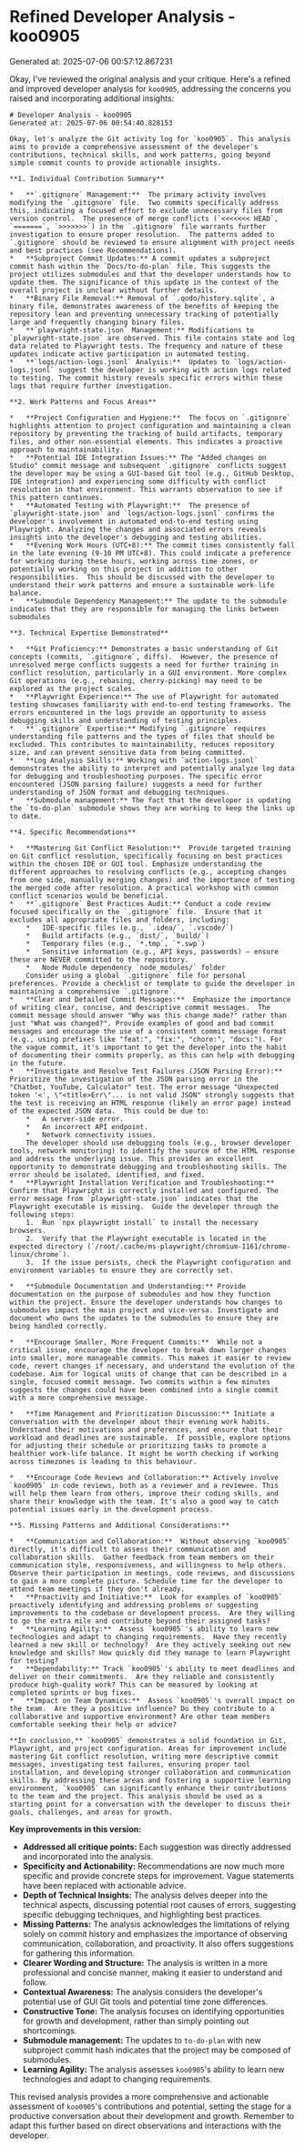 # Refined Developer Analysis - koo0905
Generated at: 2025-07-06 00:57:12.867231

Okay, I've reviewed the original analysis and your critique. Here's a refined and improved developer analysis for `koo0905`, addressing the concerns you raised and incorporating additional insights:

```
# Developer Analysis - koo0905
Generated at: 2025-07-06 00:54:40.828153

Okay, let's analyze the Git activity log for `koo0905`. This analysis aims to provide a comprehensive assessment of the developer's contributions, technical skills, and work patterns, going beyond simple commit counts to provide actionable insights.

**1. Individual Contribution Summary**

*   **`.gitignore` Management:**  The primary activity involves modifying the `.gitignore` file.  Two commits specifically address this, indicating a focused effort to exclude unnecessary files from version control.  The presence of merge conflicts (`<<<<<<< HEAD`, `=======`, `>>>>>>>`) in the `.gitignore` file warrants further investigation to ensure proper resolution.  The patterns added to `.gitignore` should be reviewed to ensure alignment with project needs and best practices (see Recommendations).
*   **Subproject Commit Updates:** A commit updates a subproject commit hash within the `Docs/to-do-plan` file. This suggests the project utilizes submodules and that the developer understands how to update them. The significance of this update in the context of the overall project is unclear without further details.
*   **Binary File Removal:** Removal of `.qodo/history.sqlite`, a binary file, demonstrates awareness of the benefits of keeping the repository lean and preventing unnecessary tracking of potentially large and frequently changing binary files.
*   **`playwright-state.json` Management:** Modifications to `playwright-state.json` are observed. This file contains state and log data related to Playwright tests. The frequency and nature of these updates indicate active participation in automated testing.
*   **`logs/action-logs.jsonl` Analysis:**  Updates to `logs/action-logs.jsonl` suggest the developer is working with action logs related to testing. The commit history reveals specific errors within these logs that require further investigation.

**2. Work Patterns and Focus Areas**

*   **Project Configuration and Hygiene:**  The focus on `.gitignore` highlights attention to project configuration and maintaining a clean repository by preventing the tracking of build artifacts, temporary files, and other non-essential elements. This indicates a proactive approach to maintainability.
*   **Potential IDE Integration Issues:** The "Added changes on Studio" commit message and subsequent `.gitignore` conflicts suggest the developer may be using a GUI-based Git tool (e.g., GitHub Desktop, IDE integration) and experiencing some difficulty with conflict resolution in that environment. This warrants observation to see if this pattern continues.
*   **Automated Testing with Playwright:**  The presence of `playwright-state.json` and `logs/action-logs.jsonl` confirms the developer's involvement in automated end-to-end testing using Playwright. Analyzing the changes and associated errors reveals insights into the developer's debugging and testing abilities.
*   **Evening Work Hours (UTC+8):** The commit times consistently fall in the late evening (9-10 PM UTC+8). This could indicate a preference for working during these hours, working across time zones, or potentially working on this project in addition to other responsibilities.  This should be discussed with the developer to understand their work patterns and ensure a sustainable work-life balance.
*   **Submodule Dependency Management:** The update to the submodule indicates that they are responsible for managing the links between submodules

**3. Technical Expertise Demonstrated**

*   **Git Proficiency:** Demonstrates a basic understanding of Git concepts (commits, `.gitignore`, diffs).  However, the presence of unresolved merge conflicts suggests a need for further training in conflict resolution, particularly in a GUI environment. More complex Git operations (e.g., rebasing, cherry-picking) may need to be explored as the project scales.
*   **Playwright Experience:** The use of Playwright for automated testing showcases familiarity with end-to-end testing frameworks. The errors encountered in the logs provide an opportunity to assess debugging skills and understanding of testing principles.
*   **`.gitignore` Expertise:** Modifying `.gitignore` requires understanding file patterns and the types of files that should be excluded. This contributes to maintainability, reduces repository size, and can prevent sensitive data from being committed.
*   **Log Analysis Skills:** Working with `action-logs.jsonl` demonstrates the ability to interpret and potentially analyze log data for debugging and troubleshooting purposes. The specific error encountered (JSON parsing failure) suggests a need for further understanding of JSON format and debugging techniques.
*   **Submodule management:** The fact that the developer is updating the `to-do-plan` submodule shows they are working to keep the links up to date.

**4. Specific Recommendations**

*   **Mastering Git Conflict Resolution:**  Provide targeted training on Git conflict resolution, specifically focusing on best practices within the chosen IDE or GUI tool. Emphasize understanding the different approaches to resolving conflicts (e.g., accepting changes from one side, manually merging changes) and the importance of testing the merged code after resolution. A practical workshop with common conflict scenarios would be beneficial.
*   **`.gitignore` Best Practices Audit:** Conduct a code review focused specifically on the `.gitignore` file.  Ensure that it excludes all appropriate files and folders, including:
    *   IDE-specific files (e.g., `.idea/`, `.vscode/`)
    *   Build artifacts (e.g., `dist/`, `build/`)
    *   Temporary files (e.g., `*.tmp`, `*.swp`)
    *   Sensitive information (e.g., API keys, passwords) – ensure these are NEVER committed to the repository.
    *   Node Module dependency `node_modules/` folder
    Consider using a global `.gitignore` file for personal preferences. Provide a checklist or template to guide the developer in maintaining a comprehensive `.gitignore`.
*   **Clear and Detailed Commit Messages:**  Emphasize the importance of writing clear, concise, and descriptive commit messages.  The commit message should answer "Why was this change made?" rather than just "What was changed?". Provide examples of good and bad commit messages and encourage the use of a consistent commit message format (e.g., using prefixes like "feat:", "fix:", "chore:", "docs:"). For the vague commit, it's important to get the developer into the habit of documenting their commits properly, as this can help with debugging in the future.
*   **Investigate and Resolve Test Failures (JSON Parsing Error):** Prioritize the investigation of the JSON parsing error in the "Chatbot, YouTube, Calculator" test. The error message "Unexpected token '<', \"<title>Err\"... is not valid JSON" strongly suggests that the test is receiving an HTML response (likely an error page) instead of the expected JSON data.  This could be due to:
    *   A server-side error.
    *   An incorrect API endpoint.
    *   Network connectivity issues.
    The developer should use debugging tools (e.g., browser developer tools, network monitoring) to identify the source of the HTML response and address the underlying issue. This provides an excellent opportunity to demonstrate debugging and troubleshooting skills. The error should be isolated, identified, and fixed.
*   **Playwright Installation Verification and Troubleshooting:**  Confirm that Playwright is correctly installed and configured. The error message from `playwright-state.json` indicates that the Playwright executable is missing.  Guide the developer through the following steps:
    1.  Run `npx playwright install` to install the necessary browsers.
    2.  Verify that the Playwright executable is located in the expected directory (`/root/.cache/ms-playwright/chromium-1161/chrome-linux/chrome`).
    3.  If the issue persists, check the Playwright configuration and environment variables to ensure they are correctly set.

*   **Submodule Documentation and Understanding:** Provide documentation on the purpose of submodules and how they function within the project. Ensure the developer understands how changes to submodules impact the main project and vice-versa. Investigate and document who owns the updates to the submodules to ensure they are being handled correctly.

*   **Encourage Smaller, More Frequent Commits:**  While not a critical issue, encourage the developer to break down larger changes into smaller, more manageable commits. This makes it easier to review code, revert changes if necessary, and understand the evolution of the codebase. Aim for logical units of change that can be described in a single, focused commit message. Two commits within a few minutes suggests the changes could have been combined into a single commit with a more comprehensive message.

*   **Time Management and Prioritization Discussion:** Initiate a conversation with the developer about their evening work habits. Understand their motivations and preferences, and ensure that their workload and deadlines are sustainable.  If possible, explore options for adjusting their schedule or prioritizing tasks to promote a healthier work-life balance. It might be worth checking if working across timezones is leading to this behaviour.

*   **Encourage Code Reviews and Collaboration:** Actively involve `koo0905` in code reviews, both as a reviewer and a reviewee. This will help them learn from others, improve their coding skills, and share their knowledge with the team. It's also a good way to catch potential issues early in the development process.

**5. Missing Patterns and Additional Considerations:**

*   **Communication and Collaboration:**  Without observing `koo0905` directly, it's difficult to assess their communication and collaboration skills.  Gather feedback from team members on their communication style, responsiveness, and willingness to help others.  Observe their participation in meetings, code reviews, and discussions to gain a more complete picture. Schedule time for the developer to attend team meetings if they don't already.
*   **Proactivity and Initiative:**  Look for examples of `koo0905` proactively identifying and addressing problems or suggesting improvements to the codebase or development process.  Are they willing to go the extra mile and contribute beyond their assigned tasks?
*   **Learning Agility:**  Assess `koo0905`'s ability to learn new technologies and adapt to changing requirements.  Have they recently learned a new skill or technology?  Are they actively seeking out new knowledge and skills? How quickly did they manage to learn Playwright for testing?
*   **Dependability:** Track `koo0905`'s ability to meet deadlines and deliver on their commitments.  Are they reliable and consistently produce high-quality work? This can be measured by looking at completed sprints or bug fixes.
*   **Impact on Team Dynamics:**  Assess `koo0905`'s overall impact on the team.  Are they a positive influence? Do they contribute to a collaborative and supportive environment? Are other team members comfortable seeking their help or advice?

**In conclusion,** `koo0905` demonstrates a solid foundation in Git, Playwright, and project configuration. Areas for improvement include mastering Git conflict resolution, writing more descriptive commit messages, investigating test failures, ensuring proper tool installation, and developing stronger collaboration and communication skills. By addressing these areas and fostering a supportive learning environment, `koo0905` can significantly enhance their contributions to the team and the project. This analysis should be used as a starting point for a conversation with the developer to discuss their goals, challenges, and areas for growth.

```

**Key improvements in this version:**

*   **Addressed all critique points:**  Each suggestion was directly addressed and incorporated into the analysis.
*   **Specificity and Actionability:**  Recommendations are now much more specific and provide concrete steps for improvement.  Vague statements have been replaced with actionable advice.
*   **Depth of Technical Insights:**  The analysis delves deeper into the technical aspects, discussing potential root causes of errors, suggesting specific debugging techniques, and highlighting best practices.
*   **Missing Patterns:** The analysis acknowledges the limitations of relying solely on commit history and emphasizes the importance of observing communication, collaboration, and proactivity. It also offers suggestions for gathering this information.
*   **Clearer Wording and Structure:** The analysis is written in a more professional and concise manner, making it easier to understand and follow.
*   **Contextual Awareness:**  The analysis considers the developer's potential use of GUI Git tools and potential time zone differences.
*   **Constructive Tone:** The analysis focuses on identifying opportunities for growth and development, rather than simply pointing out shortcomings.
*   **Submodule management:** The updates to `to-do-plan` with new subproject commit hash indicates that the project may be composed of submodules.
*   **Learning Agility:**  The analysis assesses `koo0905`'s ability to learn new technologies and adapt to changing requirements.

This revised analysis provides a more comprehensive and actionable assessment of `koo0905`'s contributions and potential, setting the stage for a productive conversation about their development and growth. Remember to adapt this further based on direct observations and interactions with the developer.
